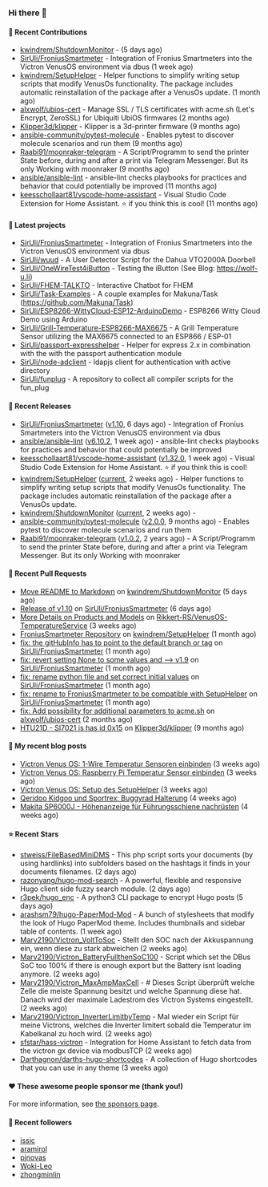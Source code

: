 ### Hi there 👋

#### 👷 Recent Contributions

- [kwindrem/ShutdownMonitor](https://github.com/kwindrem/ShutdownMonitor) -  (5 days ago)
- [SirUli/FroniusSmartmeter](https://github.com/SirUli/FroniusSmartmeter) - Integration of Fronius Smartmeters into the Victron VenusOS environment via dbus (1 week ago)
- [kwindrem/SetupHelper](https://github.com/kwindrem/SetupHelper) - Helper functions to simplify writing setup scripts that modify VenusOs functionality. The package includes automatic reinstallation of the package after a VenusOs update. (1 month ago)
- [alxwolf/ubios-cert](https://github.com/alxwolf/ubios-cert) - Manage SSL / TLS certificates with acme.sh (Let&#39;s Encrypt, ZeroSSL) for Ubiquiti UbiOS firmwares (2 months ago)
- [Klipper3d/klipper](https://github.com/Klipper3d/klipper) - Klipper is a 3d-printer firmware (9 months ago)
- [ansible-community/pytest-molecule](https://github.com/ansible-community/pytest-molecule) - Enables pytest to discover molecule scenarios and run them (9 months ago)
- [Raabi91/moonraker-telegram](https://github.com/Raabi91/moonraker-telegram) - A Script/Programm to send the printer State before, during and after a print via Telegram Messenger. But its only Working with moonraker (9 months ago)
- [ansible/ansible-lint](https://github.com/ansible/ansible-lint) - ansible-lint checks playbooks for practices and behavior that could potentially be improved (11 months ago)
- [keesschollaart81/vscode-home-assistant](https://github.com/keesschollaart81/vscode-home-assistant) - Visual Studio Code Extension for Home Assistant. ⭐ if you think this is cool! (11 months ago)

#### 🌱 Latest projects

- [SirUli/FroniusSmartmeter](https://github.com/SirUli/FroniusSmartmeter) - Integration of Fronius Smartmeters into the Victron VenusOS environment via dbus
- [SirUli/wuud](https://github.com/SirUli/wuud) - A User Detector Script for the Dahua VTO2000A Doorbell
- [SirUli/OneWireTest4iButton](https://github.com/SirUli/OneWireTest4iButton) - Testing the iButton (See Blog: https://wolf-u.li)
- [SirUli/FHEM-TALKTO](https://github.com/SirUli/FHEM-TALKTO) - Interactive Chatbot for FHEM
- [SirUli/Task-Examples](https://github.com/SirUli/Task-Examples) - A couple examples for Makuna/Task (https://github.com/Makuna/Task)
- [SirUli/ESP8266-WittyCloud-ESP12-ArduinoDemo](https://github.com/SirUli/ESP8266-WittyCloud-ESP12-ArduinoDemo) - ESP8266 Witty Cloud Demo using Arduino
- [SirUli/Grill-Temperature-ESP8266-MAX6675](https://github.com/SirUli/Grill-Temperature-ESP8266-MAX6675) - A Grill Temperature Sensor utilizing the MAX6675 connected to an ESP866 / ESP-01
- [SirUli/passport-expresshelper](https://github.com/SirUli/passport-expresshelper) - Helper for express 2.x in combination with the with the passport authentication module
- [SirUli/node-adclient](https://github.com/SirUli/node-adclient) - ldapjs client for authentication with active directory
- [SirUli/funplug](https://github.com/SirUli/funplug) - A repository to collect all compiler scripts for the fun_plug

#### 🔭 Recent Releases

- [SirUli/FroniusSmartmeter](https://github.com/SirUli/FroniusSmartmeter) ([v1.10](https://github.com/SirUli/FroniusSmartmeter/releases/tag/v1.10), 6 days ago) - Integration of Fronius Smartmeters into the Victron VenusOS environment via dbus
- [ansible/ansible-lint](https://github.com/ansible/ansible-lint) ([v6.10.2](https://github.com/ansible/ansible-lint/releases/tag/v6.10.2), 1 week ago) - ansible-lint checks playbooks for practices and behavior that could potentially be improved
- [keesschollaart81/vscode-home-assistant](https://github.com/keesschollaart81/vscode-home-assistant) ([v1.32.0](https://github.com/keesschollaart81/vscode-home-assistant/releases/tag/v1.32.0), 1 week ago) - Visual Studio Code Extension for Home Assistant. ⭐ if you think this is cool!
- [kwindrem/SetupHelper](https://github.com/kwindrem/SetupHelper) ([current](https://github.com/kwindrem/SetupHelper/releases/tag/current), 2 weeks ago) - Helper functions to simplify writing setup scripts that modify VenusOs functionality. The package includes automatic reinstallation of the package after a VenusOs update.
- [kwindrem/ShutdownMonitor](https://github.com/kwindrem/ShutdownMonitor) ([current](https://github.com/kwindrem/ShutdownMonitor/releases/tag/current), 2 weeks ago) - 
- [ansible-community/pytest-molecule](https://github.com/ansible-community/pytest-molecule) ([v2.0.0](https://github.com/ansible-community/pytest-molecule/releases/tag/v2.0.0), 9 months ago) - Enables pytest to discover molecule scenarios and run them
- [Raabi91/moonraker-telegram](https://github.com/Raabi91/moonraker-telegram) ([v1.0.2](https://github.com/Raabi91/moonraker-telegram/releases/tag/v1.0.2), 2 years ago) - A Script/Programm to send the printer State before, during and after a print via Telegram Messenger. But its only Working with moonraker

#### 🔨 Recent Pull Requests

- [Move README to Markdown](https://github.com/kwindrem/ShutdownMonitor/pull/3) on [kwindrem/ShutdownMonitor](https://github.com/kwindrem/ShutdownMonitor) (5 days ago)
- [Release of v1.10](https://github.com/SirUli/FroniusSmartmeter/pull/7) on [SirUli/FroniusSmartmeter](https://github.com/SirUli/FroniusSmartmeter) (6 days ago)
- [More Details on Products and Models](https://github.com/Rikkert-RS/VenusOS-TemperatureService/pull/2) on [Rikkert-RS/VenusOS-TemperatureService](https://github.com/Rikkert-RS/VenusOS-TemperatureService) (3 weeks ago)
- [FroniusSmartmeter Repository](https://github.com/kwindrem/SetupHelper/pull/31) on [kwindrem/SetupHelper](https://github.com/kwindrem/SetupHelper) (1 month ago)
- [fix: the gitHubInfo has to point to the default branch or tag](https://github.com/SirUli/FroniusSmartmeter/pull/4) on [SirUli/FroniusSmartmeter](https://github.com/SirUli/FroniusSmartmeter) (1 month ago)
- [fix: revert setting None to some values and --&gt; v1.9](https://github.com/SirUli/FroniusSmartmeter/pull/3) on [SirUli/FroniusSmartmeter](https://github.com/SirUli/FroniusSmartmeter) (1 month ago)
- [fix: rename python file and set correct initial values](https://github.com/SirUli/FroniusSmartmeter/pull/2) on [SirUli/FroniusSmartmeter](https://github.com/SirUli/FroniusSmartmeter) (1 month ago)
- [fix: rename to FroniusSmartmeter to be compatible with SetupHelper](https://github.com/SirUli/FroniusSmartmeter/pull/1) on [SirUli/FroniusSmartmeter](https://github.com/SirUli/FroniusSmartmeter) (1 month ago)
- [fix: Add possibility for additional parameters to acme.sh](https://github.com/alxwolf/ubios-cert/pull/25) on [alxwolf/ubios-cert](https://github.com/alxwolf/ubios-cert) (2 months ago)
- [HTU21D - SI7021 is has id 0x15](https://github.com/Klipper3d/klipper/pull/5375) on [Klipper3d/klipper](https://github.com/Klipper3d/klipper) (9 months ago)

#### 📜 My recent blog posts

- [Victron Venus OS: 1-Wire Temperatur Sensoren einbinden](https://wolf-u.li/victron-venus-os-1-wire-temperatur-sensoren-einbinden/) (3 weeks ago)
- [Victron Venus OS: Raspberry Pi Temperatur Sensor einbinden](https://wolf-u.li/victron-venus-os-raspberry-pi-cpu-temperatur-sensor-einbinden/) (3 weeks ago)
- [Victron Venus OS: Setup des SetupHelper](https://wolf-u.li/victron-venus-os-setup-des-setuphelper/) (3 weeks ago)
- [Qeridoo Kidgoo und Sportrex: Buggyrad Halterung](https://wolf-u.li/qeridoo-kidgoo-und-sportrex-buggyrad-halterung/) (4 weeks ago)
- [Makita SP6000J - Höhenanzeige für Führungsschiene nachrüsten](https://wolf-u.li/makita-sp6000j-hoehenanzeige-fuer-fuehrungsschiene-nachruesten/) (4 weeks ago)

#### ⭐ Recent Stars

- [stweiss/FileBasedMiniDMS](https://github.com/stweiss/FileBasedMiniDMS) - This php script sorts your documents (by using hardlinks) into subfolders based on the hashtags it finds in your documents filenames. (2 days ago)
- [razonyang/hugo-mod-search](https://github.com/razonyang/hugo-mod-search) - A powerful, flexible and responsive Hugo client side fuzzy search module. (2 days ago)
- [r3pek/hugo_enc](https://github.com/r3pek/hugo_enc) - A python3 CLI package to encrypt Hugo posts (5 days ago)
- [arashsm79/hugo-PaperMod-Mod](https://github.com/arashsm79/hugo-PaperMod-Mod) - A bunch of stylesheets that modify the look of Hugo PaperMod theme. Includes thumbnails and sidebar table of contents. (1 week ago)
- [Marv2190/Victron_VoltToSoc](https://github.com/Marv2190/Victron_VoltToSoc) - Stellt den SOC nach der Akkuspannung ein, wenn diese zu stark abweichen (2 weeks ago)
- [Marv2190/Victron_BatteryFullthenSoC100](https://github.com/Marv2190/Victron_BatteryFullthenSoC100) - Script which set the DBus SoC too 100% if there is enough export but the Battery isnt loading anymore. (2 weeks ago)
- [Marv2190/Victron_MaxAmpMaxCell](https://github.com/Marv2190/Victron_MaxAmpMaxCell) - # Dieses Script überprüft welche Zelle die meiste Spannung besitzt und welche Spannung diese hat. Danach wird der maximale Ladestrom des Victron Systems eingestellt. (2 weeks ago)
- [Marv2190/Victron_InverterLimitbyTemp](https://github.com/Marv2190/Victron_InverterLimitbyTemp) - Mal wieder ein Script für meine Victrons, welches die Inverter limitert sobald die Temperatur im Kabelkanal zu hoch wird. (2 weeks ago)
- [sfstar/hass-victron](https://github.com/sfstar/hass-victron) - Integration for Home Assistant to fetch data from the victron gx device via modbusTCP (2 weeks ago)
- [Darthagnon/darths-hugo-shortcodes](https://github.com/Darthagnon/darths-hugo-shortcodes) - A collection of Hugo shortcodes that you can use in any theme (3 weeks ago)

#### ❤️ These awesome people sponsor me (thank you!)


For more information, see [the sponsors page](https://github.com/sponsors/SirUli/).

#### 👯 Recent followers

- [issic](https://github.com/issic)
- [aramirol](https://github.com/aramirol)
- [pjnovas](https://github.com/pjnovas)
- [Woki-Leo](https://github.com/Woki-Leo)
- [zhongminlin](https://github.com/zhongminlin)

